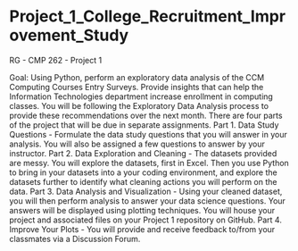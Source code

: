 # Project_1_College_Recruitment_Improvement_Study
RG - CMP 262 - Project 1

Goal: Using Python, perform an exploratory data analysis of the CCM Computing Courses Entry Surveys.  Provide insights that can help the Information Technologies department increase enrollment in computing classes.
You will be following the Exploratory Data Analysis process to provide these recommendations over the next month.  There are four parts of the project that will be due in separate assignments.
Part 1.  Data Study Questions - Formulate the data study questions that you will answer in your analysis.  You will also be assigned a few questions to answer by your instructor. 
Part 2.  Data Exploration and Cleaning - The datasets provided are messy.  You will explore the datasets, first in Excel. Then you use Python to bring in your datasets into a your coding environment, and explore the datasets further to identify what cleaning actions you will perform on the data.
Part 3.  Data Analysis and Visualization - Using your cleaned dataset, you will then perform analysis to answer your data science questions.  Your answers will be displayed using plotting techniques.  You will house your project and associated files on your Project 1 repository on GitHub.
Part 4.  Improve Your Plots - You will provide and receive feedback to/from your classmates via a Discussion Forum.
